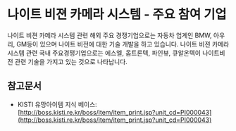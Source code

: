 # 나이트 비젼 카메라 시스템 - 주요 참여 기업


나이트 비젼 카메라 시스템 관련 해외 주요 경쟁기업으로는 자동차 업계인 BMW, 아우리, GM등이 있으며 나이트 비전에 대한 기술 개발을 하고 있습니다. 나이트 비젼 카메라 시스템 관련 국내 주요경쟁기업으로는 에스엘, 옵트론텍, 파인뷰, 큐알온텍이 나이트비전 관련 기술을 가지고 있는 것으로 나타납니다.

## 참고문서
- KISTI 유망아이템 지식 베이스: [http://boss.kisti.re.kr/boss/item/item_print.jsp?unit_cd=PI000043](http://boss.kisti.re.kr/boss/item/item_print.jsp?unit_cd=PI000043)
